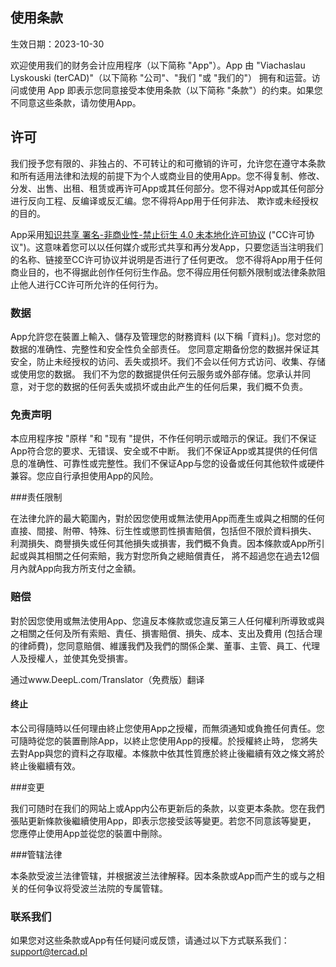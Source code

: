## 使用条款

生效日期：2023-10-30

欢迎使用我们的财务会计应用程序（以下简称 "App"）。App 由 "Viachaslau Lyskouski (terCAD)"（以下简称 "公司"、"我们 "或 "我们的"）
拥有和运营。访问或使用 App 即表示您同意接受本使用条款（以下简称 "条款"）的约束。如果您不同意这些条款，请勿使用App。

## 许可

我们授予您有限的、非独占的、不可转让的和可撤销的许可，允许您在遵守本条款和所有适用法律和法规的前提下为个人或商业目的使用App。您不得复制、修改、
分发、出售、出租、租赁或再许可App或其任何部分。您不得对App或其任何部分进行反向工程、反编译或反汇编。您不得将App用于任何非法、
欺诈或未经授权的目的。

App采用[知识共享 署名-非商业性-禁止衍生 4.0 未本地化许可协议](https://creativecommons.org/licenses/by-nc-nd/4.0/deed.en) 
("CC许可协议")。这意味着您可以以任何媒介或形式共享和再分发App，只要您适当注明我们的名称、链接至CC许可协议并说明是否进行了任何更改。
您不得将App用于任何商业目的，也不得据此创作任何衍生作品。您不得应用任何额外限制或法律条款阻止他人进行CC许可所允许的任何行为。

### 数据

App允許您在裝置上輸入、儲存及管理您的財務資料 (以下稱「資料」)。您对您的数据的准确性、完整性和安全性负全部责任。
您同意定期备份您的数据并保证其安全，防止未经授权的访问、丢失或损坏。我们不会以任何方式访问、收集、存储或使用您的数据。
我们不为您的数据提供任何云服务或外部存储。您承认并同意，对于您的数据的任何丢失或损坏或由此产生的任何后果，我们概不负责。

### 免责声明

本应用程序按 "原样 "和 "现有 "提供，不作任何明示或暗示的保证。我们不保证App符合您的要求、无错误、安全或不中断。
我们不保证App或其提供的任何信息的准确性、可靠性或完整性。我们不保证App与您的设备或任何其他软件或硬件兼容。您应自行承担使用App的风险。

###责任限制

在法律允許的最大範圍內，對於因您使用或無法使用App而產生或與之相關的任何直接、間接、附帶、特殊、衍生性或懲罰性損害賠償，包括但不限於資料損失、
利潤損失、商譽損失或任何其他損失或損害，我們概不負責。因本條款或App所引起或與其相關之任何索賠，我方對您所負之總賠償責任，
將不超過您在過去12個月內就App向我方所支付之金額。

### 赔偿

對於因您使用或無法使用App、您違反本條款或您違反第三人任何權利所導致或與之相關之任何及所有索賠、責任、損害賠償、損失、成本、支出及費用 
(包括合理的律師費)，您同意賠償、維護我們及我們的關係企業、董事、主管、員工、代理人及授權人，並使其免受損害。

通过www.DeepL.com/Translator（免费版）翻译

#### 终止

本公司得隨時以任何理由終止您使用App之授權，而無須通知或負擔任何責任。您可隨時從您的裝置刪除App，以終止您使用App的授權。於授權終止時，
您將失去對App與您的資料之存取權。本條款中依其性質應於終止後繼續有效之條文將於終止後繼續有效。

###变更

我们可随时在我们的网站上或App内公布更新后的条款，以变更本条款。您在我們張貼更新條款後繼續使用App，即表示您接受該等變更。若您不同意該等變更，
您應停止使用App並從您的裝置中刪除。

###管辖法律

本条款受波兰法律管辖，并根据波兰法律解释。因本条款或App而产生的或与之相关的任何争议将受波兰法院的专属管辖。

### 联系我们

如果您对这些条款或App有任何疑问或反馈，请通过以下方式联系我们： support@tercad.pl 
